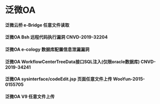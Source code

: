 # 泛微OA

#### **泛微云桥 e-Bridge 任意文件读取**

#### 泛微OA Bsh 远程代码执行漏洞 CNVD-2019-32204

#### 泛微OA e-cology 数据库配置信息泄漏漏洞

#### 泛微OA WorkflowCenterTreeData接口SQL注入(仅限oracle数据库) CNVD-2019-34241

#### 泛微OA sysinterface/codeEdit.jsp 页面任意文件上传 WooYun-2015-0155705

#### 泛微OA V9 任意文件上传





